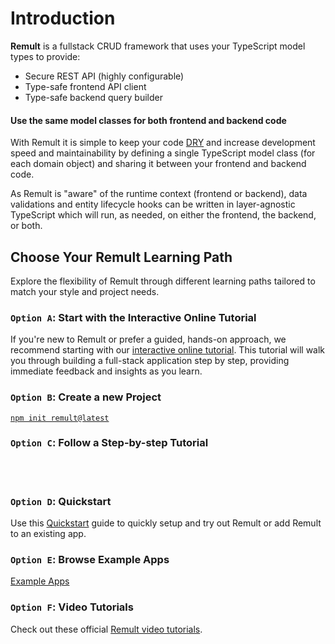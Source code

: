 <script setup>
  import Icon from '../components/Icon.vue'
</script>

# Introduction

**Remult** is a fullstack CRUD framework that uses your TypeScript model types to provide:

- Secure REST API (highly configurable)
- Type-safe frontend API client
- Type-safe backend query builder

#### Use the same model classes for both frontend and backend code

With Remult it is simple to keep your code [DRY](https://en.wikipedia.org/wiki/Don%27t_repeat_yourself) and increase development speed and maintainability by defining a single TypeScript model class (for each domain object) and sharing it between your frontend and backend code.

As Remult is "aware" of the runtime context (frontend or backend), data validations and entity lifecycle hooks can be written in layer-agnostic TypeScript which will run, as needed, on either the frontend, the backend, or both.

## Choose Your Remult Learning Path

Explore the flexibility of Remult through different learning paths tailored to match your style and project needs.

### `Option A`: Start with the Interactive Online Tutorial

If you're new to Remult or prefer a guided, hands-on approach, we recommend starting with our [interactive online tutorial](https://learn.remult.dev). This tutorial will walk you through building a full-stack application step by step, providing immediate feedback and insights as you learn.

### `Option B`: Create a new Project

[`npm init remult@latest`](./creating-a-project.md)

### `Option C`: Follow a Step-by-step Tutorial

<br />
<br />

<div style="display: grid; grid-template-columns: repeat(auto-fill, minmax(150px, 1fr)); gap: 5rem">
	<Icon tech="react" sizeIco=150 link="/tutorials/react" />
	<Icon tech="angular" sizeIco=150 link="/tutorials/angular" />
	<Icon tech="vue" sizeIco=150 link="/tutorials/vue" />
	<Icon tech="svelte" sizeIco=150 link="/tutorials/sveltekit" />
	<Icon tech="nextjs" sizeIco=150 link="/tutorials/react-next" />
	<Icon tech="solid" sizeIco=150 link="/tutorials/solid-start" />
</div>

### `Option D`: Quickstart

Use this [Quickstart](./quickstart.md) guide to quickly setup and try out Remult or add Remult to an existing app.

### `Option E`: Browse Example Apps

[Example Apps](./example-apps.md)

### `Option F`: Video Tutorials

Check out these official [Remult video tutorials](https://youtube.com/playlist?list=PLlcnBwFkuOn166nXXxxfL9Hee-1GWlDSm&si=TDlwIFDLi4VMi-as).
